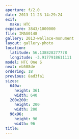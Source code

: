 ```yaml
---
aperture: f/2.0
date: 2013-11-23 14:29:24
exif:
  make: HTC
exposure: 3843/1000000
file: IMAG0148
gallery: 2013-wallace-monument
layout: gallery-photo
location:
  latitude: 56.138828277778
  longitude: -3.9177918611111
model: HTC One S
next: eb508de
ordering: 18
previous: 8ad3fa1
sizes:
  640w:
    height: 361
    width: 640
  200x200:
    height: 200
    width: 200
  96x96:
    height: 96
    width: 96
title: 
---
```

